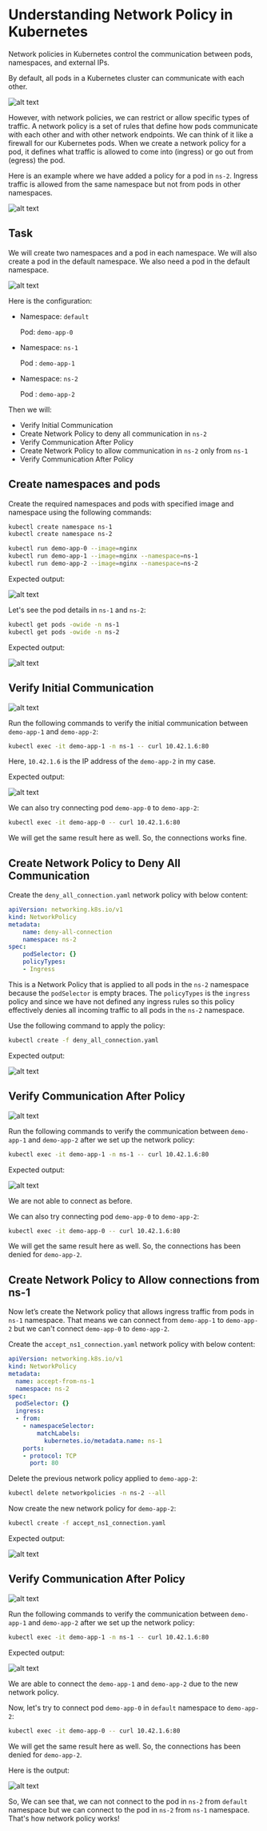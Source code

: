 # Understanding Network Policy in Kubernetes

Network policies in Kubernetes control the communication between pods, namespaces, and external IPs. 

By default, all pods in a Kubernetes cluster can communicate with each other. 

![alt text](./images/image.png)

However, with network policies, we can restrict or allow specific types of traffic. A network policy is a set of rules that define how pods communicate with each other and with other network endpoints. We can think of it like a firewall for our Kubernetes pods. When we create a network policy for a pod, it defines what traffic is allowed to come into (ingress) or go out from (egress) the pod. 

Here is an example where we have added a policy for a pod in `ns-2`. Ingress traffic is allowed from the same namespace but not from pods in other namespaces.

![alt text](./images/image-1.png)

## Task

We will create two namespaces and a pod in each namespace. We will also create a pod in the default namespace. We also need a pod in the default namespace.

![alt text](./images/image-2.png)

Here is the configuration:

- Namespace: `default`
  
  Pod: `demo-app-0`

- Namespace: `ns-1`
  
  Pod : `demo-app-1`

- Namespace: `ns-2`
  
  Pod : `demo-app-2`

Then we will:
- Verify Initial Communication
- Create Network Policy to deny all communication in `ns-2`
- Verify Communication After Policy
- Create Network Policy to allow communication in `ns-2` only from `ns-1`
- Verify Communication After Policy


## Create namespaces and pods

Create the required namespaces and pods with specified image and namespace using the following commands:

```bash
kubectl create namespace ns-1
kubectl create namespace ns-2

kubectl run demo-app-0 --image=nginx
kubectl run demo-app-1 --image=nginx --namespace=ns-1
kubectl run demo-app-2 --image=nginx --namespace=ns-2
```

Expected output:

![alt text](./images/image-3.png)

Let's see the pod details in `ns-1` and `ns-2`:

```bash
kubectl get pods -owide -n ns-1
kubectl get pods -owide -n ns-2
```

Expected output:

![alt text](./images/image-5.png)


## Verify Initial Communication

![alt text](./images/image-13.png)

Run the following commands to verify the initial communication between `demo-app-1` and `demo-app-2`:

```bash
kubectl exec -it demo-app-1 -n ns-1 -- curl 10.42.1.6:80
```

Here, `10.42.1.6` is the IP address of the `demo-app-2` in my case. 

Expected output:

![alt text](./images/image-6.png)

We can also try connecting pod `demo-app-0` to `demo-app-2`: 

```bash
kubectl exec -it demo-app-0 -- curl 10.42.1.6:80
```

We will get the same result here as well. So, the connections works fine.

## Create Network Policy to Deny All Communication

Create the `deny_all_connection.yaml` network policy with below content:

```yaml
apiVersion: networking.k8s.io/v1
kind: NetworkPolicy
metadata:
    name: deny-all-connection
    namespace: ns-2
spec:
    podSelector: {}
    policyTypes:
    - Ingress
 ```

This is a Network Policy that is applied to all pods in the `ns-2` namespace because the `podSelector` is empty braces. The `policyTypes` is the `ingress` policy and since we have not defined any ingress rules so this policy effectively denies all incoming traffic to all pods in the `ns-2` namespace.



Use the following command to apply the policy:

```bash
kubectl create -f deny_all_connection.yaml
 ```

Expected output:

![alt text](./images/image-7.png)

## Verify Communication After Policy

![alt text](./images/image-14.png)

Run the following commands to verify the communication between `demo-app-1` and `demo-app-2` after we set up the network policy:

```bash
kubectl exec -it demo-app-1 -n ns-1 -- curl 10.42.1.6:80
```



Expected output:

![alt text](./images/image-8.png)

We are not able to connect as before.

We can also try connecting pod `demo-app-0` to `demo-app-2`: 

```bash
kubectl exec -it demo-app-0 -- curl 10.42.1.6:80
```

We will get the same result here as well. So, the connections has been denied for `demo-app-2`.


## Create Network Policy to Allow connections from ns-1

Now let’s create the Network policy that allows ingress traffic from pods in `ns-1` namespace. That means we can connect from `demo-app-1` to `demo-app-2` but we can't connect `demo-app-0` to `demo-app-2`.

Create the `accept_ns1_connection.yaml` network policy with below content:

```yaml
apiVersion: networking.k8s.io/v1
kind: NetworkPolicy
metadata:
  name: accept-from-ns-1
  namespace: ns-2
spec:
  podSelector: {}
  ingress:
  - from:
    - namespaceSelector:
        matchLabels:
          kubernetes.io/metadata.name: ns-1
    ports:
    - protocol: TCP
      port: 80
```

Delete the previous network policy applied to `demo-app-2`:

```bash
kubectl delete networkpolicies -n ns-2 --all
```

Now create the new network policy for `demo-app-2`:

```bash
kubectl create -f accept_ns1_connection.yaml
```

Expected output:

![alt text](./images/image-9.png)





## Verify Communication After Policy


![alt text](./images/image-15.png)

Run the following commands to verify the communication between `demo-app-1` and `demo-app-2` after we set up the network policy:

```bash
kubectl exec -it demo-app-1 -n ns-1 -- curl 10.42.1.6:80
```



Expected output:

![alt text](./images/image-11.png)

We are able to connect the `demo-app-1` and `demo-app-2` due to the new network policy.

Now, let's try to connect pod `demo-app-0` in `default` namespace to `demo-app-2`: 

```bash
kubectl exec -it demo-app-0 -- curl 10.42.1.6:80
```

We will get the same result here as well. So, the connections has been denied for `demo-app-2`.

Here is the output:

![alt text](./images/image-12.png)

So, We can see that, we can not connect to the pod in `ns-2` from `default` namespace but we can connect to the pod in `ns-2` from `ns-1` namespace. That's how network policy works!